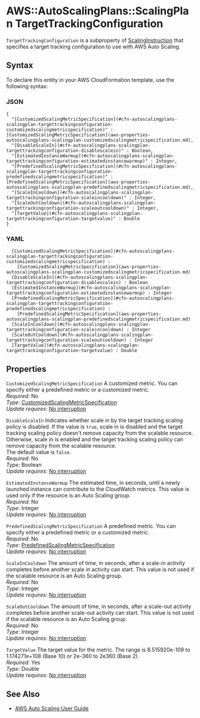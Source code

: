 # AWS::AutoScalingPlans::ScalingPlan TargetTrackingConfiguration<a name="aws-properties-autoscalingplans-scalingplan-targettrackingconfiguration"></a>

 `TargetTrackingConfiguration` is a subproperty of [ScalingInstruction](https://docs.aws.amazon.com/AWSCloudFormation/latest/UserGuide/aws-properties-autoscalingplans-scalingplan-scalinginstruction.html) that specifies a target tracking configuration to use with AWS Auto Scaling\. 

## Syntax<a name="aws-properties-autoscalingplans-scalingplan-targettrackingconfiguration-syntax"></a>

To declare this entity in your AWS CloudFormation template, use the following syntax:

### JSON<a name="aws-properties-autoscalingplans-scalingplan-targettrackingconfiguration-syntax.json"></a>

```
{
  "[CustomizedScalingMetricSpecification](#cfn-autoscalingplans-scalingplan-targettrackingconfiguration-customizedscalingmetricspecification)" : [CustomizedScalingMetricSpecification](aws-properties-autoscalingplans-scalingplan-customizedscalingmetricspecification.md),
  "[DisableScaleIn](#cfn-autoscalingplans-scalingplan-targettrackingconfiguration-disablescalein)" : Boolean,
  "[EstimatedInstanceWarmup](#cfn-autoscalingplans-scalingplan-targettrackingconfiguration-estimatedinstancewarmup)" : Integer,
  "[PredefinedScalingMetricSpecification](#cfn-autoscalingplans-scalingplan-targettrackingconfiguration-predefinedscalingmetricspecification)" : [PredefinedScalingMetricSpecification](aws-properties-autoscalingplans-scalingplan-predefinedscalingmetricspecification.md),
  "[ScaleInCooldown](#cfn-autoscalingplans-scalingplan-targettrackingconfiguration-scaleincooldown)" : Integer,
  "[ScaleOutCooldown](#cfn-autoscalingplans-scalingplan-targettrackingconfiguration-scaleoutcooldown)" : Integer,
  "[TargetValue](#cfn-autoscalingplans-scalingplan-targettrackingconfiguration-targetvalue)" : Double
}
```

### YAML<a name="aws-properties-autoscalingplans-scalingplan-targettrackingconfiguration-syntax.yaml"></a>

```
﻿  [CustomizedScalingMetricSpecification](#cfn-autoscalingplans-scalingplan-targettrackingconfiguration-customizedscalingmetricspecification) : 
    [CustomizedScalingMetricSpecification](aws-properties-autoscalingplans-scalingplan-customizedscalingmetricspecification.md)
﻿  [DisableScaleIn](#cfn-autoscalingplans-scalingplan-targettrackingconfiguration-disablescalein) : Boolean
﻿  [EstimatedInstanceWarmup](#cfn-autoscalingplans-scalingplan-targettrackingconfiguration-estimatedinstancewarmup) : Integer
﻿  [PredefinedScalingMetricSpecification](#cfn-autoscalingplans-scalingplan-targettrackingconfiguration-predefinedscalingmetricspecification) : 
    [PredefinedScalingMetricSpecification](aws-properties-autoscalingplans-scalingplan-predefinedscalingmetricspecification.md)
﻿  [ScaleInCooldown](#cfn-autoscalingplans-scalingplan-targettrackingconfiguration-scaleincooldown) : Integer
﻿  [ScaleOutCooldown](#cfn-autoscalingplans-scalingplan-targettrackingconfiguration-scaleoutcooldown) : Integer
﻿  [TargetValue](#cfn-autoscalingplans-scalingplan-targettrackingconfiguration-targetvalue) : Double
```

## Properties<a name="aws-properties-autoscalingplans-scalingplan-targettrackingconfiguration-properties"></a>

`CustomizedScalingMetricSpecification`  <a name="cfn-autoscalingplans-scalingplan-targettrackingconfiguration-customizedscalingmetricspecification"></a>
A customized metric\. You can specify either a predefined metric or a customized metric\.   
*Required*: No  
*Type*: [CustomizedScalingMetricSpecification](aws-properties-autoscalingplans-scalingplan-customizedscalingmetricspecification.md)  
*Update requires*: [No interruption](https://docs.aws.amazon.com/AWSCloudFormation/latest/UserGuide/using-cfn-updating-stacks-update-behaviors.html#update-no-interrupt)

`DisableScaleIn`  <a name="cfn-autoscalingplans-scalingplan-targettrackingconfiguration-disablescalein"></a>
Indicates whether scale in by the target tracking scaling policy is disabled\. If the value is `true`, scale in is disabled and the target tracking scaling policy doesn't remove capacity from the scalable resource\. Otherwise, scale in is enabled and the target tracking scaling policy can remove capacity from the scalable resource\.   
The default value is `false`\.  
*Required*: No  
*Type*: Boolean  
*Update requires*: [No interruption](https://docs.aws.amazon.com/AWSCloudFormation/latest/UserGuide/using-cfn-updating-stacks-update-behaviors.html#update-no-interrupt)

`EstimatedInstanceWarmup`  <a name="cfn-autoscalingplans-scalingplan-targettrackingconfiguration-estimatedinstancewarmup"></a>
The estimated time, in seconds, until a newly launched instance can contribute to the CloudWatch metrics\. This value is used only if the resource is an Auto Scaling group\.  
*Required*: No  
*Type*: Integer  
*Update requires*: [No interruption](https://docs.aws.amazon.com/AWSCloudFormation/latest/UserGuide/using-cfn-updating-stacks-update-behaviors.html#update-no-interrupt)

`PredefinedScalingMetricSpecification`  <a name="cfn-autoscalingplans-scalingplan-targettrackingconfiguration-predefinedscalingmetricspecification"></a>
A predefined metric\. You can specify either a predefined metric or a customized metric\.  
*Required*: No  
*Type*: [PredefinedScalingMetricSpecification](aws-properties-autoscalingplans-scalingplan-predefinedscalingmetricspecification.md)  
*Update requires*: [No interruption](https://docs.aws.amazon.com/AWSCloudFormation/latest/UserGuide/using-cfn-updating-stacks-update-behaviors.html#update-no-interrupt)

`ScaleInCooldown`  <a name="cfn-autoscalingplans-scalingplan-targettrackingconfiguration-scaleincooldown"></a>
The amount of time, in seconds, after a scale\-in activity completes before another scale in activity can start\. This value is not used if the scalable resource is an Auto Scaling group\.  
*Required*: No  
*Type*: Integer  
*Update requires*: [No interruption](https://docs.aws.amazon.com/AWSCloudFormation/latest/UserGuide/using-cfn-updating-stacks-update-behaviors.html#update-no-interrupt)

`ScaleOutCooldown`  <a name="cfn-autoscalingplans-scalingplan-targettrackingconfiguration-scaleoutcooldown"></a>
The amount of time, in seconds, after a scale\-out activity completes before another scale\-out activity can start\. This value is not used if the scalable resource is an Auto Scaling group\.  
*Required*: No  
*Type*: Integer  
*Update requires*: [No interruption](https://docs.aws.amazon.com/AWSCloudFormation/latest/UserGuide/using-cfn-updating-stacks-update-behaviors.html#update-no-interrupt)

`TargetValue`  <a name="cfn-autoscalingplans-scalingplan-targettrackingconfiguration-targetvalue"></a>
The target value for the metric\. The range is 8\.515920e\-109 to 1\.174271e\+108 \(Base 10\) or 2e\-360 to 2e360 \(Base 2\)\.  
*Required*: Yes  
*Type*: Double  
*Update requires*: [No interruption](https://docs.aws.amazon.com/AWSCloudFormation/latest/UserGuide/using-cfn-updating-stacks-update-behaviors.html#update-no-interrupt)

## See Also<a name="aws-properties-autoscalingplans-scalingplan-targettrackingconfiguration--seealso"></a>
+ [AWS Auto Scaling User Guide](https://docs.aws.amazon.com/autoscaling/plans/userguide/what-is-aws-auto-scaling.html)